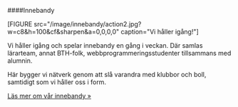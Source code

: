 ####Innebandy

[FIGURE src="/image/innebandy/action2.jpg?w=c8&h=100&cf&sharpen&a=0,0,0,0" caption="Vi håller igång!"]

Vi håller igång och spelar innebandy en gång i veckan. Där samlas lärarteam, annat BTH-folk, webbprogrammeringsstudenter tillsammans med alumnin.

Här bygger vi nätverk genom att slå varandra med klubbor och boll, samtidigt som vi håller oss i form.

[Läs mer om vår innebandy »](alumni/innebandy)
